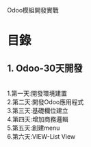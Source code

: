 Odoo模組開發實戰
# 目錄
## 1. Odoo-30天開發
 <br/>
    1.第一天:開發環境建置
    <br/>
    2.第二天:開發Odoo應用程式
    <br/>
    3.第三天:基礎欄位建立
    <br/>
    4.第四天:增加商務邏輯
    <br/>
    5.第五天:創建menu
    <br/>
    6.第六天:VIEW-List View
